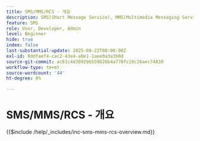 ```yaml
---
title: SMS/MMS/RCS - 개요
description: SMS(Short Message Service), MMS(Multimedia Messaging Service) 및 RCS(Rich Communication Services)는 앱 또는 인터넷 연결(SMS/MMS) 없이도 사용자의 전화번호로 직접 연락할 수 있는 모바일 메시징 채널입니다
feature: SMS
role: User, Developer, Admin
level: Beginner
hide: true
index: false
last-substantial-update: 2025-08-22T00:00:00Z
exl-id: 0ddfaef4-cac2-43e4-a0e1-1aee0a3a3b0d
source-git-commit: ac61c4d30929b559826b4a770fc10c26aec74830
workflow-type: tm+mt
source-wordcount: '44'
ht-degree: 0%

---
```


# SMS/MMS/RCS - 개요

{{$include /help/_includes/inc-sms-mms-rcs-overview.md}}
